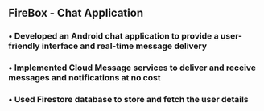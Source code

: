 ## FireBox - Chat Application 
### • Developed an Android chat application to provide a user-friendly interface and real-time message delivery
### • Implemented Cloud Message services to deliver and receive messages and notifications   at no cost
### • Used Firestore database to store and fetch the user details
